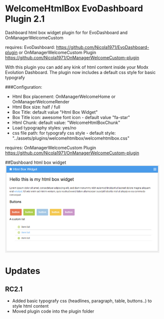 WelcomeHtmlBox EvoDashboard Plugin 2.1
==========================

Dashboard html box widget plugin for for EvoDashboard and OnManagerWelcomeCustom

requires: 
EvoDashboard: https://github.com/Nicola1971/EvoDashboard-plugin
or 
OnManagerWelcomeCustom Plugin https://github.com/Nicola1971/OnManagerWelcomeCustom-plugin

With this plugin you can add any kink of html content inside your Modx Evolution Dashboard.
The plugin now includes a default css style for basic typografy 

###Configuration:

* Html Box placement: OnManagerWelcomeHome or OnManagerWelcomeRender
* Html Box size:  half / full
* Box Title: default value "Html Box Widget"
* Box Title icon: awesome font icon - default value "fa-star"
* Html Chunk: default value: "WelcomeHtmlBoxChunk"
* Load typography styles: yes/no 
* css file path: for typografy css style -  default style: "../assets/plugins/welcomehtmlbox/welcomehtmlbox.css" 

requires: OnManagerWelcomeCustom Plugin https://github.com/Nicola1971/OnManagerWelcomeCustom-plugin

##Dashboard html box widget
![html box widget](https://raw.githubusercontent.com/Nicola1971/training-materials/master/Images/htmlbox/htmlbox.jpg)

# Updates

## RC2.1

* Added basic typografy css (headlines, paragraph, table, buttons..) to style html content
* Moved plugin code into the plugin folder
